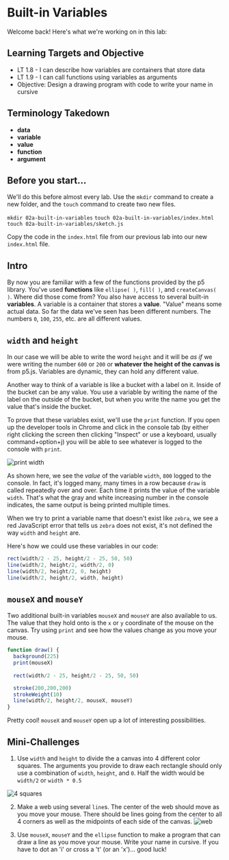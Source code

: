 # Built-in Variables

Welcome back! Here's what we're working on in this lab:

## Learning Targets and Objective
- LT 1.8 - I can describe how variables are containers that store data
- LT 1.9 - I can call functions using variables as arguments
- Objective: Design a drawing program with code to write your name in cursive

## Terminology Takedown
- **data**
- **variable**
- **value**
- **function**
- **argument**

## Before you start...

We'll do this before almost every lab. Use the `mkdir` command to create a new folder, and the `touch` command to create two new files.

`mkdir 02a-built-in-variables`
`touch 02a-built-in-variables/index.html`
`touch 02a-built-in-variables/sketch.js`

Copy the code in the `index.html` file from our previous lab into our new `index.html` file.

## Intro

By now you are familiar with a few of the functions provided by the p5 library. 
You've used **functions** like `ellipse( )`, `fill( )`, and `createCanvas( )`. Where did those come from?
You also have access to several built-in **variables**. 
A variable is a container that stores a **value**. 
"Value" means some actual data. So far the data we've seen has been different numbers. 
The numbers `0`, `100`, `255`, etc. are all different values.

## `width` and `height`

In our case we will be able to write the word `height` and it will be *as if* we were writing the number `600` or `200` or **whatever the height of the canvas is** from p5.js. 
Variables are dynamic, they can hold any different value.

Another way to think of a variable is like a bucket with a label on it. 
Inside of the bucket can be any value.  You use a variable by writing the name of the label on the outside of the bucket, 
but when you write the name you get the value that's inside the bucket.

To prove that these variables exist, we'll use the `print` function. If you open up the developer tools in Chrome and click in the console tab (by either right clicking the screen then clicking "Inspect" or use a keyboard, usually command+option+j) you will be able to see whatever is logged to the console with `print`.

![print width](/resources/print-width.gif)

As shown here, we see the *value* of the variable `width`, `800` logged to the console. In fact, it's logged many, many times in a row because `draw` is called repeatedly over and over. Each time it prints the value of the variable `width`. That's what the gray and white increasing number in the console indicates, the same output is being printed multiple times.

When we try to print a variable name that doesn't exist like `zebra`, we see a red JavaScript error that tells us `zebra` does not exist, it's not defined the way `width` and `height` are.

Here's how we could use these variables in our code:

```javascript
rect(width/2 - 25, height/2 - 25, 50, 50)
line(width/2, height/2, width/2, 0)
line(width/2, height/2, 0, height)
line(width/2, height/2, width, height)
```

## `mouseX` and `mouseY`
Two additional built-in variables `mouseX` and `mouseY` are also available to us. 
The value that they hold onto is the `x` or `y` coordinate of the mouse on the canvas. 
Try using `print` and see how the values change as you move your mouse.

```javascript
function draw() {
  background(225)
  print(mouseX)
  
  rect(width/2 - 25, height/2 - 25, 50, 50)

  stroke(200,200,200)
  strokeWeight(10)
  line(width/2, height/2, mouseX, mouseY)
}
```

Pretty cool!  `mouseX` and `mouseY` open up a lot of interesting possibilities.

## Mini-Challenges

1. Use `width` and `height` to divide the a canvas into 4 different color squares. The arguments you provide to draw each rectangle should only use a combination of `width`, `height`, and `0`.  Half the width would be `width/2` or `width * 0.5`

  ![4 squares](https://s3.amazonaws.com/upperline/curriculum-assets/p5js/4squares.png)

2. Make a web using several `line`s.  The center of the web should move as you move your mouse.  There should be lines going from the center to all 4 corners as well as the midpoints of each side of the canvas.
 ![web](https://s3.amazonaws.com/upperline/curriculum-assets/p5js/web.gif)

3. Use `mouseX`, `mouseY` and the `ellipse` function to make a program that can draw a line as you move your mouse. Write your name in cursive. If you have to dot an 'i' or cross a 't' (or an 'x')... good luck!


